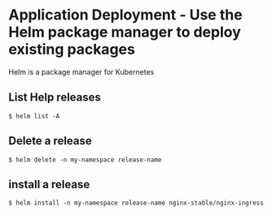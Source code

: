 # Application Deployment - Use the Helm package manager to deploy existing packages

Helm is a package manager for Kubernetes


## List Help releases

```
$ helm list -A 
```

## Delete a release

```
$ helm delete -n my-namespace release-name
```

## install a release 

```
$ helm install -n my-namespace release-name nginx-stable/nginx-ingress       
```